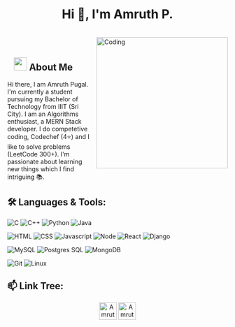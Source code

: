 <h1 align="center">Hi 👋, I'm Amruth P.</h1>

</br>
<img align="right" alt="Coding" width="300" src="https://media.giphy.com/media/RbDKaczqWovIugyJmW/giphy.gif">
</br>

## &nbsp; &nbsp;<img src="https://media.giphy.com/media/WUlplcMpOCEmTGBtBW/giphy.gif" width="30"> **About Me**

Hi there, I am Amruth Pugal. I'm currently a student pursuing my Bachelor of Technology from IIIT (Sri City). I am an Algorithms enthusiast, a MERN Stack developer. I do competetive coding, Codechef (4⭐) and I like to solve problems (LeetCode 300+). I'm passionate about learning new things which I find intriguing 📚.

## 🛠️ **Languages & Tools:**

![C](https://img.shields.io/badge/c%20-%2300599C.svg?&style=for-the-badge&logo=c%2B%2B&ogoColor=white)
![C++](https://img.shields.io/badge/c++%20-%2300599C.svg?&style=for-the-badge&logo=c%2B%2B&ogoColor=white)
![Python](https://img.shields.io/badge/-Python-red?style=for-the-badge&logo=python)
![Java](https://img.shields.io/badge/-Java-ffb400?style=for-the-badge&logo=java&logoColor=ffff3f)

![HTML](https://img.shields.io/badge/html%20-%23E34F26.svg?&style=for-the-badge&logo=html5&logoColor=white)
![CSS](https://img.shields.io/badge/css%20-%231572B6.svg?&style=for-the-badge&logo=css3&logoColor=white)
![Javascript](https://img.shields.io/badge/-Javascript-ffb400?style=for-the-badge&logo=javascript&logoColor=ffff3f)
![Node](https://img.shields.io/badge/-NodeJS-green?style=for-the-badge&logo=NodeJS)
![React](https://img.shields.io/badge/-ReactJS-red?style=for-the-badge&logo=ReactJS)
![Django](https://img.shields.io/badge/-Django-blue?style=for-the-badge&logo=django)

![MySQL](https://img.shields.io/badge/-MySQL-white?style=for-the-badge&logo=mysql)
![Postgres SQL](https://img.shields.io/badge/-Postgres-white?style=for-the-badge&logo=postgres-sql)
![MongoDB](https://img.shields.io/badge/-MongoDB-gray?style=for-the-badge&logo=MongoDB)


![Git](https://img.shields.io/badge/git%20-%23F05033.svg?&style=for-the-badge&logo=git&logoColor=white)
![Linux](https://img.shields.io/badge/-linux-772953?style=for-the-badge&logo=linux)


## 📫 **Link Tree:**
<p align="center">
<a href="https://www.linkedin.com/in/amruth-pugal/" target="blank"><img align="center" src="https://cdn.jsdelivr.net/npm/simple-icons@3.0.1/icons/linkedin.svg" alt="Amruth P." height="40" width="40" /></a>
<a href="mailto:amruth.pugal17@gmail.com" target="blank"><img align="center" src="https://cdn.jsdelivr.net/npm/simple-icons@3.0.1/icons/gmail.svg" alt="Amruth P." height="40" width="40" /></a>

